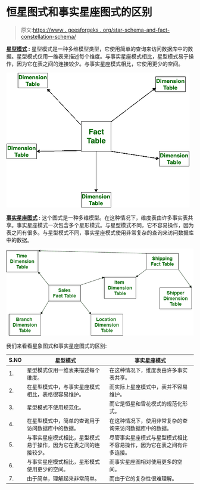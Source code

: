 # 恒星图式和事实星座图式的区别

> 原文:[https://www . geesforgeks . org/star-schema-and-fact-constellation-schema/](https://www.geeksforgeeks.org/difference-between-star-schema-and-fact-constellation-schema/)

**[星型模式](https://www.geeksforgeeks.org/star-schema-in-data-warehouse-modeling/) :**
星型模式是一种多维模型类型，它使用简单的查询来访问数据库中的数据。星型模式仅用一维表来描述每个维度。与事实星座模式相比，星型模式易于操作，因为它在表之间的连接较少。与事实星座模式相比，它使用更少的空间。

![](img/965147843539a6502ec0d06108bbdf0d.png)

**[事实星座图式](https://www.geeksforgeeks.org/fact-constellation-in-data-warehouse-modelling/) :**
这个图式是一种多维模型。在这种情况下，维度表由许多事实表共享。事实星座模式一次包含多个星形模式。与星型模式不同，它不容易操作，因为表之间有很多。与星型模式不同，事实星座模式使用非常复杂的查询来访问数据库中的数据。

![](img/af1a22574a24a956e9325c7696a19283.png)

我们来看看星象图式和事实星座图式的区别:

<center>

| S.NO | 星型模式 | 事实星座模式 |
| --- | --- | --- |
| 1. | 星型模式仅用一维表来描述每个维度。 | 在这种情况下，维度表由许多事实表共享。 |
| 2. | 在星型模式中，与事实星座模式相比，表格很容易维护。 | 而实际上星座模式中，表并不容易维护。 |
| 3. | 星型模式不使用规范化。 | 而它是恒星和雪花模式的规范化形式。 |
| 4. | 在星型模式中，简单的查询用于访问数据库中的数据。 | 在这种情况下，使用非常复杂的查询来访问数据库中的数据。 |
| 5. | 与事实星座模式相比，星型模式易于操作，因为它在表之间的连接较少。 | 尽管事实星座模式与星型模式相比不容易操作，因为它在表之间有许多连接。 |
| 6. | 与事实星座模式相比，星形模式使用更少的空间。 | 而事实星座图相对使用更多的空间。 |
| 7. | 由于简单，理解起来非常简单。 | 而由于它的复杂性很难理解。 |

</center>